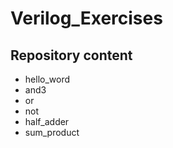 # Verilog_Exercises

## Repository content
- hello_word
- and3
- or
- not
- half_adder
- sum_product
